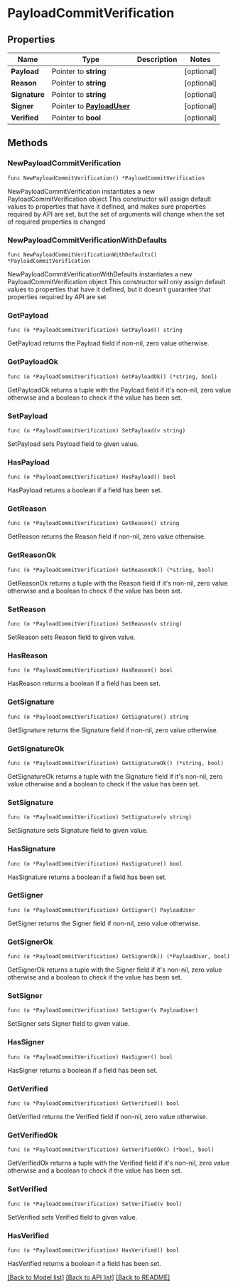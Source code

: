 # PayloadCommitVerification

## Properties

Name | Type | Description | Notes
------------ | ------------- | ------------- | -------------
**Payload** | Pointer to **string** |  | [optional] 
**Reason** | Pointer to **string** |  | [optional] 
**Signature** | Pointer to **string** |  | [optional] 
**Signer** | Pointer to [**PayloadUser**](PayloadUser.md) |  | [optional] 
**Verified** | Pointer to **bool** |  | [optional] 

## Methods

### NewPayloadCommitVerification

`func NewPayloadCommitVerification() *PayloadCommitVerification`

NewPayloadCommitVerification instantiates a new PayloadCommitVerification object
This constructor will assign default values to properties that have it defined,
and makes sure properties required by API are set, but the set of arguments
will change when the set of required properties is changed

### NewPayloadCommitVerificationWithDefaults

`func NewPayloadCommitVerificationWithDefaults() *PayloadCommitVerification`

NewPayloadCommitVerificationWithDefaults instantiates a new PayloadCommitVerification object
This constructor will only assign default values to properties that have it defined,
but it doesn't guarantee that properties required by API are set

### GetPayload

`func (o *PayloadCommitVerification) GetPayload() string`

GetPayload returns the Payload field if non-nil, zero value otherwise.

### GetPayloadOk

`func (o *PayloadCommitVerification) GetPayloadOk() (*string, bool)`

GetPayloadOk returns a tuple with the Payload field if it's non-nil, zero value otherwise
and a boolean to check if the value has been set.

### SetPayload

`func (o *PayloadCommitVerification) SetPayload(v string)`

SetPayload sets Payload field to given value.

### HasPayload

`func (o *PayloadCommitVerification) HasPayload() bool`

HasPayload returns a boolean if a field has been set.

### GetReason

`func (o *PayloadCommitVerification) GetReason() string`

GetReason returns the Reason field if non-nil, zero value otherwise.

### GetReasonOk

`func (o *PayloadCommitVerification) GetReasonOk() (*string, bool)`

GetReasonOk returns a tuple with the Reason field if it's non-nil, zero value otherwise
and a boolean to check if the value has been set.

### SetReason

`func (o *PayloadCommitVerification) SetReason(v string)`

SetReason sets Reason field to given value.

### HasReason

`func (o *PayloadCommitVerification) HasReason() bool`

HasReason returns a boolean if a field has been set.

### GetSignature

`func (o *PayloadCommitVerification) GetSignature() string`

GetSignature returns the Signature field if non-nil, zero value otherwise.

### GetSignatureOk

`func (o *PayloadCommitVerification) GetSignatureOk() (*string, bool)`

GetSignatureOk returns a tuple with the Signature field if it's non-nil, zero value otherwise
and a boolean to check if the value has been set.

### SetSignature

`func (o *PayloadCommitVerification) SetSignature(v string)`

SetSignature sets Signature field to given value.

### HasSignature

`func (o *PayloadCommitVerification) HasSignature() bool`

HasSignature returns a boolean if a field has been set.

### GetSigner

`func (o *PayloadCommitVerification) GetSigner() PayloadUser`

GetSigner returns the Signer field if non-nil, zero value otherwise.

### GetSignerOk

`func (o *PayloadCommitVerification) GetSignerOk() (*PayloadUser, bool)`

GetSignerOk returns a tuple with the Signer field if it's non-nil, zero value otherwise
and a boolean to check if the value has been set.

### SetSigner

`func (o *PayloadCommitVerification) SetSigner(v PayloadUser)`

SetSigner sets Signer field to given value.

### HasSigner

`func (o *PayloadCommitVerification) HasSigner() bool`

HasSigner returns a boolean if a field has been set.

### GetVerified

`func (o *PayloadCommitVerification) GetVerified() bool`

GetVerified returns the Verified field if non-nil, zero value otherwise.

### GetVerifiedOk

`func (o *PayloadCommitVerification) GetVerifiedOk() (*bool, bool)`

GetVerifiedOk returns a tuple with the Verified field if it's non-nil, zero value otherwise
and a boolean to check if the value has been set.

### SetVerified

`func (o *PayloadCommitVerification) SetVerified(v bool)`

SetVerified sets Verified field to given value.

### HasVerified

`func (o *PayloadCommitVerification) HasVerified() bool`

HasVerified returns a boolean if a field has been set.


[[Back to Model list]](../README.md#documentation-for-models) [[Back to API list]](../README.md#documentation-for-api-endpoints) [[Back to README]](../README.md)


